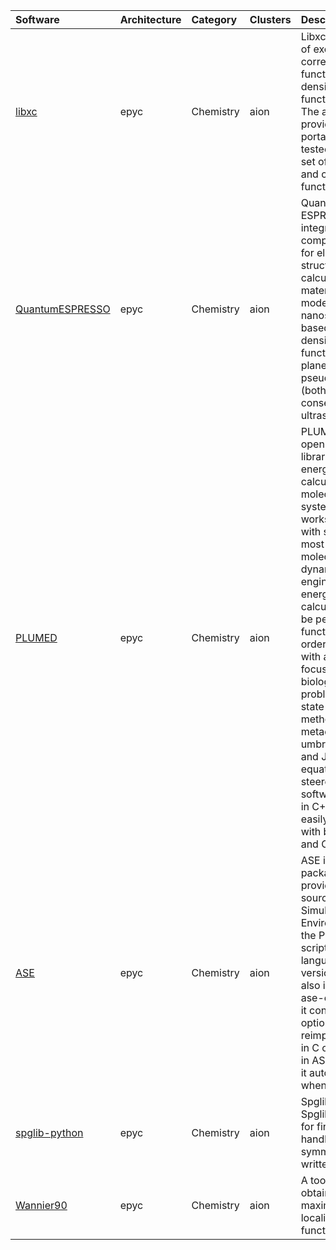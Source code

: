 | Software                                                             | Architecture   | Category         | Clusters    | Description                                                                                                                                                                                                                                                                                                                                                                                                                                                                                                   |
|:---------------------------------------------------------------------|:---------------|:-----------------|:------------|:--------------------------------------------------------------------------------------------------------------------------------------------------------------------------------------------------------------------------------------------------------------------------------------------------------------------------------------------------------------------------------------------------------------------------------------------------------------------------------------------------------------|
| <p><a href=https://www.tddft.org/programs/libxc>libxc</a></p>        | <p>epyc</p>    | <p>Chemistry</p> | <p>aion</p> | Libxc is a library of exchange-correlation functionals for density-functional theory. The aim is to provide a portable, well tested and reliable set of exchange and correlation functionals.                                                                                                                                                                                                                                                                                                                 |
| <p><a href=https://www.quantum-espresso.org>QuantumESPRESSO</a></p>  | <p>epyc</p>    | <p>Chemistry</p> | <p>aion</p> | Quantum ESPRESSO  is an integrated suite of computer codes for electronic-structure calculations and materials modeling at the nanoscale. It is based on density-functional theory, plane waves, and pseudopotentials (both norm-conserving and ultrasoft).                                                                                                                                                                                                                                                   |
| <p><a href=https://www.plumed.org>PLUMED</a></p>                     | <p>epyc</p>    | <p>Chemistry</p> | <p>aion</p> | PLUMED is an open source library for free energy calculations in molecular systems which works together with some of the most popular molecular dynamics engines. Free energy calculations can be performed as a function of many order parameters with a particular  focus on biological problems, using state of the art methods such as metadynamics, umbrella sampling and Jarzynski-equation based steered MD. The software, written in C++, can be easily interfaced with both fortran and C/C++ codes. |
| <p><a href=https://wiki.fysik.dtu.dk/ase>ASE</a></p>                 | <p>epyc</p>    | <p>Chemistry</p> | <p>aion</p> | ASE is a python package providing an open source Atomic Simulation Environment in the Python scripting language. From version 3.20.1 we also include the ase-ext package, it contains optional reimplementations in C of functions in ASE.  ASE uses it automatically when installed.                                                                                                                                                                                                                         |
| <p><a href=https://pypi.python.org/pypi/spglib>spglib-python</a></p> | <p>epyc</p>    | <p>Chemistry</p> | <p>aion</p> | Spglib for Python. Spglib is a library for finding and handling crystal symmetries written in C.                                                                                                                                                                                                                                                                                                                                                                                                              |
| <p><a href=http://www.wannier.org>Wannier90</a></p>                  | <p>epyc</p>    | <p>Chemistry</p> | <p>aion</p> | A tool for obtaining maximally-localised Wannier functions                                                                                                                                                                                                                                                                                                                                                                                                                                                    |